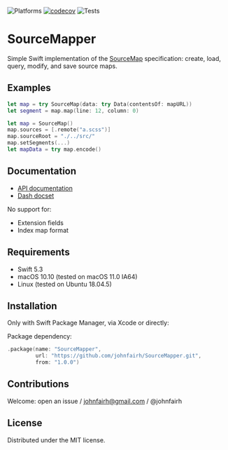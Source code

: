 <!--
SourceMapper
README.md
Distributed under the MIT license, see LICENSE.
-->

![Platforms](https://img.shields.io/badge/platform-macOS%20%7C%20linux-lightgrey.svg)
[![codecov](https://codecov.io/gh/johnfairh/SourceMapper/branch/main/graph/badge.svg?token=0NAP6IA9EB)](https://codecov.io/gh/johnfairh/SourceMapper)
![Tests](https://github.com/johnfairh/SourceMapper/workflows/Tests/badge.svg)

# SourceMapper

Simple Swift implementation of the
[SourceMap](https://docs.google.com/document/d/1U1RGAehQwRypUTovF1KRlpiOFze0b-_2gc6fAH0KY0k)
specification: create, load, query, modify, and save source maps.

## Examples

```swift
let map = try SourceMap(data: try Data(contentsOf: mapURL))
let segment = map.map(line: 12, column: 0)
```

```swift
let map = SourceMap()
map.sources = [.remote("a.scss")]
map.sourceRoot = "./../src/"
map.setSegments(...)
let mapData = try map.encode()
```

## Documentation

* [API documentation](https://johnfairh.github.io/SourceMapper/)
* [Dash docset](https://johnfairh.github.io/SourceMapper/docsets/SourceMapper.tgz)

No support for:
* Extension fields
* Index map format

## Requirements

* Swift 5.3
* macOS 10.10 (tested on macOS 11.0 IA64)
* Linux (tested on Ubuntu 18.04.5)

## Installation

Only with Swift Package Manager, via Xcode or directly:

Package dependency:
```swift
.package(name: "SourceMapper",
         url: "https://github.com/johnfairh/SourceMapper.git",
         from: "1.0.0")
```

## Contributions

Welcome: open an issue / johnfairh@gmail.com / @johnfairh

## License

Distributed under the MIT license.
